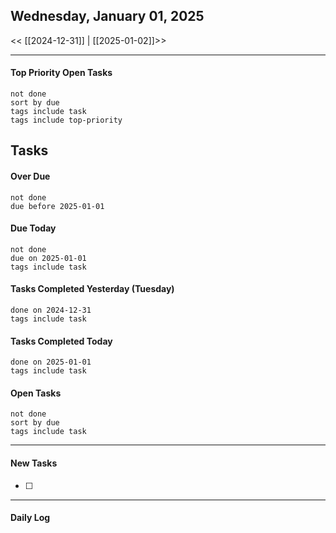 ## Wednesday, January 01, 2025

<< [[2024-12-31]] | [[2025-01-02]]>>

---

#### Top Priority Open Tasks
```tasks
not done
sort by due
tags include task
tags include top-priority
```

## Tasks

#### Over Due
```tasks
not done
due before 2025-01-01
```

#### Due Today
```tasks
not done
due on 2025-01-01
tags include task
```

#### Tasks Completed Yesterday (Tuesday)
```tasks
done on 2024-12-31
tags include task
```

#### Tasks Completed Today
```tasks
done on 2025-01-01
tags include task
```

#### Open Tasks
```tasks
not done
sort by due
tags include task
```
---
#### New Tasks
- [ ]
---


#### Daily Log
